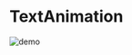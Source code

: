 # TextAnimation

![demo](https://raw.github.com/wiki/YoHana19/TextAnimation/images/TextAnimation.gif)
